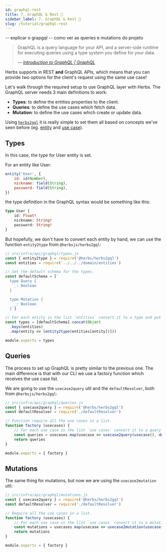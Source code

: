 ```yaml
---
id: graphql-rest
title: 7. GraphQL & Rest 🚧
sidebar_label: 7. GraphQL & Rest 🚧
slug: /tutorial/graphql-rest
---
```



-- explicar o grapgql 
-- como ver as queries e mutations do projeto


> GraphQL is a query language for your API, and a server-side runtime for executing queries using a type system you define for your data.
>
> — [*Introduction to GraphQL | GraphQL*](https://graphql.org/learn)

Herbs supports in REST **and** GraphQL APIs, which means that you can provide two options for the client's request using the same use case!

Let's walk through the required setup to use GraphQL layer with Herbs. The GraphQL server needs 3 main definitions to work:

- **Types**: to define the entities properties to the client.
- **Queries**: to define the use cases which fetch data.
- **Mutation**: to define the use cases which create or update data.

Using [`herbs2gql`](/docs/glues/herbs2gql) it is really simple to set them all based on concepts we've seen before (eg. [entity](/docs/entity/getting-started) and [use case](/docs/usecase/getting-started)).

## Types

In this case, the type for User entity is set.

For an entity like User:

```js
entity('User', {
    id: id(Number),
    nickname: field(String),
    password: field(String),
})
```

the type definition in the GraphQL syntax would be something like this:

```graphql
type User {
    id: Float!
    nickname: String!
    password: String!
}
```

But hopefully, we don't have to convert each entity by hand, we can use the function `entity2type` from `@herbsjs/herbs2gql`:

```js
// src/infra/api/graphql/types.js
const { entity2type } = require('@herbs/herbs2gql')
const entities = require('../../../domain/entities')

// Set the default schema for the types.
const defaultSchema = [`
  type Query {
    _: Boolean
  }

  type Mutation {
    _: Boolean
  }`]

// For each entity in the list `entities` convert it to a type and put it in the list of `types`.
const types = [defaultSchema].concat(Object
  .keys(entities)
  .map(entity => [entity2type(entities[entity])]))

module.exports = types
```

## Queries

The process to set up GraphQL is pretty similar to the previous one. The main difference is that with our CLI we use a factory function which receives the use case list.

We are going to use the `usecase2query` util and the `defaultResolver`, both from `@herbsjs/herbs2gql`:

```js
// src/infra/api/graphql/queries.js
const { usecase2query } = require('@herbs/herbs2gql')
const defaultResolver = require('./defaultResolver')

// Function require all the use cases in a list.
function factory (usecases) {
    // For each use case in the list `use cases` convert it to a query and put it in the list of `queries`.
    const queries = usecases.map(usecase => usecase2query(usecase(), defaultResolver(usecase)))
    return queries  
}

module.exports = { factory }
```

## Mutations

The same thing for mutations, but now we are using the `usecase2mutation` util:

```js
// src/infra/api/graphql/mutations.js
const { usecase2query } = require('@herbs/herbs2gql')
const defaultResolver = require('./defaultResolver')

// Require all the use cases in a list.
function factory (usecases) {
    // For each use case in the list `use cases` convert it to a mutation and put it in the list of `mutations`.
    const mutations = usecases.map(usecase => usecase2mutation(usecase(), defaultResolver(usecase)))
    return mutations
}

module.exports = { factory }
```

